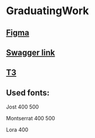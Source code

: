 # GraduatingWork

## [Figma](https://www.figma.com/file/FKAeaYeVHQ0Knr4YeGXvlJ/angular-diploma?node-id=0%3A1&mode=dev)


## [Swagger link](https://editor.swagger.io)

## [ТЗ](https://docs.google.com/document/d/1QbHGbn1kiv7a-wvRNwsMAtbOggg1mEvI/edit)


## Used fonts:

Jost 400 500

Montserrat 400 500

Lora 400

